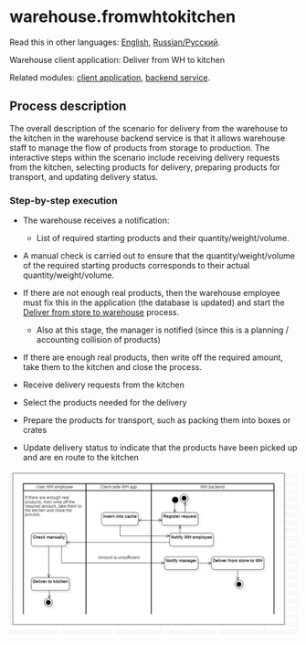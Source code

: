 # warehouse.fromwhtokitchen

Read this in other languages: [English](fromwhtokitchen.md), [Russian/Русский](fromwhtokitchen.ru.md). 

Warehouse client application: Deliver from WH to kitchen

Related modules: [client application](../../frontend/warehouseclient.md), [backend service](../../backend/warehousebackend.md).

## Process description

The overall description of the scenario for delivery from the warehouse to the kitchen in the warehouse backend service is that it allows warehouse staff to manage the flow of products from storage to production. 
The interactive steps within the scenario include receiving delivery requests from the kitchen, selecting products for delivery, preparing products for transport, and updating delivery status.

### Step-by-step execution

- The warehouse receives a notification:
    - List of required starting products and their quantity/weight/volume.
- A manual check is carried out to ensure that the quantity/weight/volume of the required starting products corresponds to their actual quantity/weight/volume.
- If there are not enough real products, then the warehouse employee must fix this in the application (the database is updated) and start the [Deliver from store to warehouse](../courier/store2wh.md) process.
    - Also at this stage, the manager is notified (since this is a planning / accounting collision of products)
- If there are enough real products, then write off the required amount, take them to the kitchen and close the process.

- Receive delivery requests from the kitchen
- Select the products needed for the delivery
- Prepare the products for transport, such as packing them into boxes or crates
- Update delivery status to indicate that the products have been picked up and are en route to the kitchen

![warehouse.fromwhtokitchen](../../img/activitydiagrams/warehouse.fromwhtokitchen.png)
